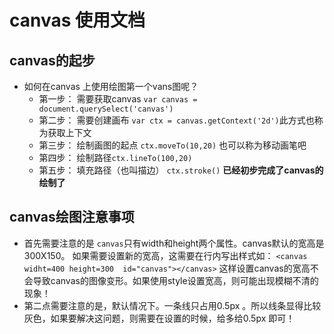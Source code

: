 # canvas 使用文档
## canvas的起步
- 如何在canvas 上使用绘图第一个vans图呢？ 
    - 第一步： 需要获取canvas `var canvas = document.querySelect('canvas')` 
    - 第二步： 需要创建画布 `var ctx = canvas.getContext('2d')`此方式也称为获取上下文
    - 第三步： 绘制画图的起点 `ctx.moveTo(10,20)` 也可以称为移动画笔吧 
    - 第四步： 绘制路径`ctx.lineTo(100,20)`
    - 第五步： 填充路径（也叫描边） `ctx.stroke()`
**已经初步完成了canvas的绘制了**
## canvas绘图注意事项
- 首先需要注意的是  `canvas`只有width和height两个属性。canvas默认的宽高是300X150。 如果需要设置新的宽高，这需要在行内写出样式如： `<canvas widht=400 height=300  id="canvas"></canvas>` 这样设置canvas的宽高不会导致canvas的图像变形。如果使用style设置宽高，则可能出现模糊不清的现象！
- 第二点需要注意的是，默认情况下。一条线只占用0.5px 。所以线条显得比较灰色，如果要解决这问题，则需要在设置的时候，给多给0.5px 即可！
